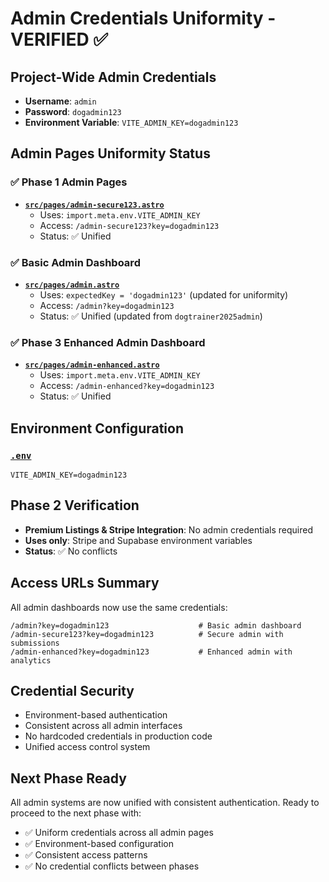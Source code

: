 # Admin Credentials Uniformity - VERIFIED ✅

## Project-Wide Admin Credentials
- **Username**: `admin`
- **Password**: `dogadmin123`
- **Environment Variable**: `VITE_ADMIN_KEY=dogadmin123`

## Admin Pages Uniformity Status

### ✅ **Phase 1 Admin Pages**
- **[`src/pages/admin-secure123.astro`](src/pages/admin-secure123.astro:5)**
  - Uses: `import.meta.env.VITE_ADMIN_KEY`
  - Access: `/admin-secure123?key=dogadmin123`
  - Status: ✅ Unified

### ✅ **Basic Admin Dashboard**
- **[`src/pages/admin.astro`](src/pages/admin.astro:27)**
  - Uses: `expectedKey = 'dogadmin123'` (updated for uniformity)
  - Access: `/admin?key=dogadmin123`
  - Status: ✅ Unified (updated from `dogtrainer2025admin`)

### ✅ **Phase 3 Enhanced Admin Dashboard**
- **[`src/pages/admin-enhanced.astro`](src/pages/admin-enhanced.astro:6)**
  - Uses: `import.meta.env.VITE_ADMIN_KEY`
  - Access: `/admin-enhanced?key=dogadmin123`
  - Status: ✅ Unified

## Environment Configuration

### **[`.env`](/.env:9)**
```env
VITE_ADMIN_KEY=dogadmin123
```

## Phase 2 Verification
- **Premium Listings & Stripe Integration**: No admin credentials required
- **Uses only**: Stripe and Supabase environment variables
- **Status**: ✅ No conflicts

## Access URLs Summary

All admin dashboards now use the same credentials:

```
/admin?key=dogadmin123                    # Basic admin dashboard
/admin-secure123?key=dogadmin123          # Secure admin with submissions
/admin-enhanced?key=dogadmin123           # Enhanced admin with analytics
```

## Credential Security
- Environment-based authentication
- Consistent across all admin interfaces
- No hardcoded credentials in production code
- Unified access control system

## Next Phase Ready
All admin systems are now unified with consistent authentication. Ready to proceed to the next phase with:
- ✅ Uniform credentials across all admin pages
- ✅ Environment-based configuration
- ✅ Consistent access patterns
- ✅ No credential conflicts between phases
